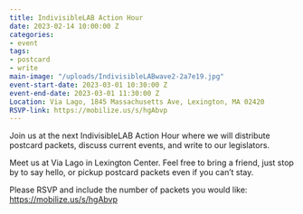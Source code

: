 ```yaml
---
title: IndivisibleLAB Action Hour
date: 2023-02-14 10:00:00 Z
categories:
- event
tags:
- postcard
- write
main-image: "/uploads/IndivisibleLABwave2-2a7e19.jpg"
event-start-date: 2023-03-01 10:30:00 Z
event-end-date: 2023-03-01 11:30:00 Z
Location: Via Lago, 1845 Massachusetts Ave, Lexington, MA 02420
RSVP-link: https://mobilize.us/s/hgAbvp
---
```


Join us at the next IndivisibleLAB Action Hour where we will distribute postcard packets, discuss current events, and write to our legislators. 

Meet us at Via Lago in Lexington Center. Feel free to bring a friend, just stop by to say hello, or pickup postcard packets even if you can’t stay. 

Please RSVP and include the number of packets you would like: https://mobilize.us/s/hgAbvp